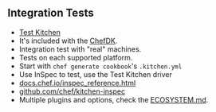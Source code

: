 ## Integration Tests

* [Test Kitchen](https://kitchen.ci)
 * It's included with the [ChefDK](https://downloads.chef.io/chef-dk/).
* Integration test with "real" machines.
* Tests on each supported platform.
* Start with `chef generate cookbook`'s `.kitchen.yml`
* Use InSpec to test, use the Test Kitchen driver
 * [docs.chef.io/inspec_reference.html](https://docs.chef.io/inspec_reference.html)
 * [github.com/chef/kitchen-inspec](https://github.com/chef/kitchen-inspec)
* Multiple plugins and options, check the [ECOSYSTEM.md](https://github.com/test-kitchen/test-kitchen/blob/master/ECOSYSTEM.md).

